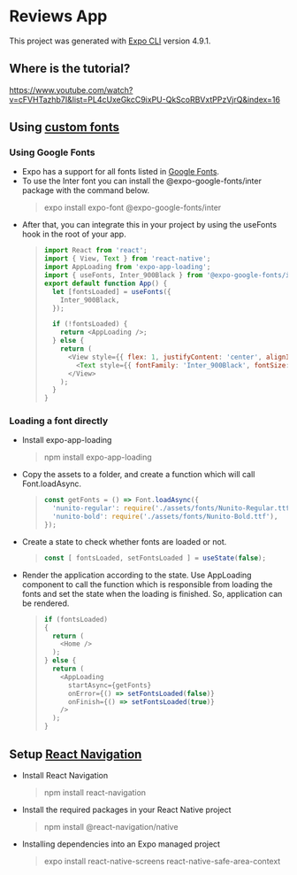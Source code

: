 # Reviews App

This project was generated with [Expo CLI](https://docs.expo.dev/workflow/expo-cli/) version 4.9.1.

## Where is the tutorial?

https://www.youtube.com/watch?v=cFVHTazhb7I&list=PL4cUxeGkcC9ixPU-QkScoRBVxtPPzVjrQ&index=16

## Using [custom fonts](https://docs.expo.dev/guides/using-custom-fonts/)

### Using Google Fonts

* Expo has a support for all fonts listed in [Google Fonts](https://fonts.google.com/).
* To use the Inter font you can install the @expo-google-fonts/inter package with the command below.
  > expo install expo-font @expo-google-fonts/inter
* After that, you can integrate this in your project by using the useFonts hook in the root of your app.
  > ```js
  > import React from 'react';
  > import { View, Text } from 'react-native';
  > import AppLoading from 'expo-app-loading';
  > import { useFonts, Inter_900Black } from '@expo-google-fonts/inter';
  > export default function App() {
  >   let [fontsLoaded] = useFonts({
  >     Inter_900Black,
  >   });
  > 
  >   if (!fontsLoaded) {
  >     return <AppLoading />;
  >   } else {
  >     return (
  >       <View style={{ flex: 1, justifyContent: 'center', alignItems: 'center' }}>
  >         <Text style={{ fontFamily: 'Inter_900Black', fontSize: 40 }}>Inter Black</Text>
  >       </View>
  >     );
  >   }
  > }
  > ```

### Loading a font directly

* Install expo-app-loading
  > npm install expo-app-loading
* Copy the assets to a folder, and create a function which will call Font.loadAsync.
  > ```js
  > const getFonts = () => Font.loadAsync({
  >   'nunito-regular': require('./assets/fonts/Nunito-Regular.ttf'),
  >   'nunito-bold': require('./assets/fonts/Nunito-Bold.ttf'),
  > });
  > ```
* Create a state to check whether fonts are loaded or not.
  > ```js
  > const [ fontsLoaded, setFontsLoaded ] = useState(false);
  > ```
* Render the application according to the state. Use AppLoading component to call the function which is responsible from loading the fonts and set the state when the loading is finished. So, application can be rendered.
  > ```js
  > if (fontsLoaded)
  > {
  >   return (
  >     <Home />
  >   );
  > } else {
  >   return (
  >     <AppLoading 
  >       startAsync={getFonts}
  >       onError={() => setFontsLoaded(false)}
  >       onFinish={() => setFontsLoaded(true)}
  >     />
  >   );
  > }
  > ```

## Setup [React Navigation](https://reactnavigation.org/)

* Install React Navigation
  > npm install react-navigation
* Install the required packages in your React Native project
  > npm install @react-navigation/native
* Installing dependencies into an Expo managed project
  > expo install react-native-screens react-native-safe-area-context
